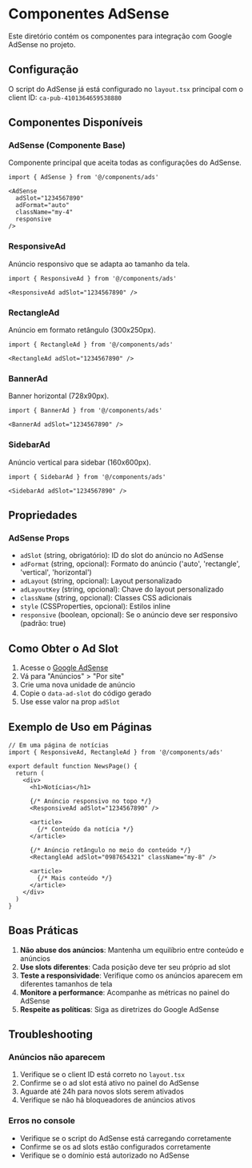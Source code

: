 # Componentes AdSense

Este diretório contém os componentes para integração com Google AdSense no projeto.

## Configuração

O script do AdSense já está configurado no `layout.tsx` principal com o client ID: `ca-pub-4101364659538880`

## Componentes Disponíveis

### AdSense (Componente Base)

Componente principal que aceita todas as configurações do AdSense.

```tsx
import { AdSense } from '@/components/ads'

<AdSense
  adSlot="1234567890"
  adFormat="auto"
  className="my-4"
  responsive
/>
```

### ResponsiveAd

Anúncio responsivo que se adapta ao tamanho da tela.

```tsx
import { ResponsiveAd } from '@/components/ads'

<ResponsiveAd adSlot="1234567890" />
```

### RectangleAd

Anúncio em formato retângulo (300x250px).

```tsx
import { RectangleAd } from '@/components/ads'

<RectangleAd adSlot="1234567890" />
```

### BannerAd

Banner horizontal (728x90px).

```tsx
import { BannerAd } from '@/components/ads'

<BannerAd adSlot="1234567890" />
```

### SidebarAd

Anúncio vertical para sidebar (160x600px).

```tsx
import { SidebarAd } from '@/components/ads'

<SidebarAd adSlot="1234567890" />
```

## Propriedades

### AdSense Props

- `adSlot` (string, obrigatório): ID do slot do anúncio no AdSense
- `adFormat` (string, opcional): Formato do anúncio ('auto', 'rectangle', 'vertical', 'horizontal')
- `adLayout` (string, opcional): Layout personalizado
- `adLayoutKey` (string, opcional): Chave do layout personalizado
- `className` (string, opcional): Classes CSS adicionais
- `style` (CSSProperties, opcional): Estilos inline
- `responsive` (boolean, opcional): Se o anúncio deve ser responsivo (padrão: true)

## Como Obter o Ad Slot

1. Acesse o [Google AdSense](https://www.google.com/adsense/)
2. Vá para "Anúncios" > "Por site"
3. Crie uma nova unidade de anúncio
4. Copie o `data-ad-slot` do código gerado
5. Use esse valor na prop `adSlot`

## Exemplo de Uso em Páginas

```tsx
// Em uma página de notícias
import { ResponsiveAd, RectangleAd } from '@/components/ads'

export default function NewsPage() {
  return (
    <div>
      <h1>Notícias</h1>
      
      {/* Anúncio responsivo no topo */}
      <ResponsiveAd adSlot="1234567890" />
      
      <article>
        {/* Conteúdo da notícia */}
      </article>
      
      {/* Anúncio retângulo no meio do conteúdo */}
      <RectangleAd adSlot="0987654321" className="my-8" />
      
      <article>
        {/* Mais conteúdo */}
      </article>
    </div>
  )
}
```

## Boas Práticas

1. **Não abuse dos anúncios**: Mantenha um equilíbrio entre conteúdo e anúncios
2. **Use slots diferentes**: Cada posição deve ter seu próprio ad slot
3. **Teste a responsividade**: Verifique como os anúncios aparecem em diferentes tamanhos de tela
4. **Monitore a performance**: Acompanhe as métricas no painel do AdSense
5. **Respeite as políticas**: Siga as diretrizes do Google AdSense

## Troubleshooting

### Anúncios não aparecem

1. Verifique se o client ID está correto no `layout.tsx`
2. Confirme se o ad slot está ativo no painel do AdSense
3. Aguarde até 24h para novos slots serem ativados
4. Verifique se não há bloqueadores de anúncios ativos

### Erros no console

- Verifique se o script do AdSense está carregando corretamente
- Confirme se os ad slots estão configurados corretamente
- Verifique se o domínio está autorizado no AdSense